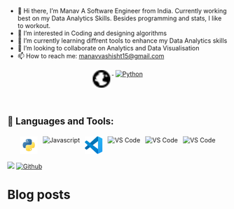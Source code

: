 - 👋 Hi there, I’m Manav
 A Software Engineer from India. Currently working best on my Data Analytics Skills. Besides programming and stats, I like to workout.
- 👀 I’m interested in Coding and designing algorithms
- 🌱 I’m currently learning diffrent tools to enhance my Data Analytics skills
- 💞️ I’m looking to collaborate on Analytics and Data Visualisation 
- 📫 How to reach me: manavvashisht15@gmail.com

<!---
Manav1997/Manav1997 is a ✨ special ✨ repository because its `README.md` (this file) appears on your GitHub profile.
You can click the Preview link to take a look at your changes.
--->

<p align="center">
 <a href="https://github.com/Manav1997/Manav1997/" target="_blank" rel="noopener noreferrer"> <img src="https://raw.githubusercontent.com/iconic/open-iconic/master/svg/globe.svg" alt="Python" height="40" style="vertical-align:top; margin:4px"> </a>
 <a href="https://www.linkedin.com/public-profile/settings?trk=d_flagship3_profile_self_view_public_profile&lipi=urn%3Ali%3Apage%3Ad_flagship3_profile_self_edit_contact_info%3B0s6LXZgDTxmPv94Nzn0aiQ%3D%3D" target="_blank" rel="noopener noreferrer"> <img src="https://cdn.jsdelivr.net/npm/simple-icons@v3/icons/linkedin.svg" alt="Python" height="40" style="vertical-align:top; margin:4px"></a>
 </p>

<br />

## 🧰 Languages and Tools:
<p align="center">
<img src="https://raw.githubusercontent.com/github/explore/80688e429a7d4ef2fca1e82350fe8e3517d3494d/topics/python/python.png" alt="Python" height="40" style="vertical-align:top; margin:4px">
<img src="https://raw.githubusercontent.com/jmnote/z-icons/master/svg/java.svg" alt="Javascript" height="40" style="vertical-align:top; margin:4px">
<img src="https://raw.githubusercontent.com/github/explore/80688e429a7d4ef2fca1e82350fe8e3517d3494d/topics/visual-studio-code/visual-studio-code.png" alt="VS Code" height="40" style="vertical-align:top; margin:4px">
<img src="https://raw.githubusercontent.com/jmnote/z-icons/master/svg/c.svg" alt="VS Code" height="40" style="vertical-align:top; margin:4px">
<img src="https://raw.githubusercontent.com/jmnote/z-icons/master/svg/cpp.svg" alt="VS Code" height="40" style="vertical-align:top; margin:4px">
<img src="https://raw.githubusercontent.com/jmnote/z-icons/master/svg/r.svg" alt="VS Code" height="40" style="vertical-align:top; margin:4px">
 
</p>

![](https://visitor-badge.laobi.icu/badge?page_id=Manav1997.Manav1997)
[![Github](https://img.shields.io/github/followers/Manav1997?label=Follow&style=social)](https://github.com/Manav1997)

# Blog posts
<!-- BLOG-POST-LIST:START -->
<!-- BLOG-POST-LIST:END -->
